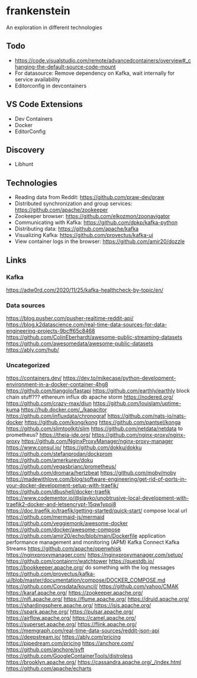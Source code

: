 # frankenstein
An exploration in different technologies

## Todo
* https://code.visualstudio.com/remote/advancedcontainers/overview#_changing-the-default-source-code-mount
* For datasource: Remove dependency on Kafka, wait internally for service availability
* Editorconfig in devcontainers

## VS Code Extensions
* Dev Containers
* Docker
* EditorConfig

## Discovery
* Libhunt

## Technologies
* Reading data from Reddit: https://github.com/praw-dev/praw
* Distributed synchronization and group services: https://github.com/apache/zookeeper
* Zookeeper browser: https://github.com/elkozmon/zoonavigator
* Communicating with Kafka: https://github.com/dpkp/kafka-python
* Distributing data: https://github.com/apache/kafka
* Visualizing Kafka: https://github.com/provectus/kafka-ui
* View container logs in the browser: https://github.com/amir20/dozzle

## Links

### Kafka
https://adw0rd.com/2020/11/25/kafka-healthcheck-by-topic/en/

### Data sources
https://blog.pusher.com/pusher-realtime-reddit-api/
https://blog.k2datascience.com/real-time-data-sources-for-data-engineering-projects-9bcff65c8468
https://github.com/ColinEberhardt/awesome-public-streaming-datasets
https://github.com/awesomedata/awesome-public-datasets
https://ably.com/hub/

### Uncategorized
https://containers.dev/
https://dev.to/mikecase/python-development-environment-in-a-docker-container-4hg8
https://github.com/tiangolo/fastapi
https://github.com/earthly/earthly
block chain stuff??? ethereum
influx db
apache storm
https://nodered.org/
https://github.com/crazy-max/diun
https://github.com/louislam/uptime-kuma
https://hub.docker.com/_/kapacitor
https://github.com/influxdata/chronograf
https://github.com/nats-io/nats-docker
https://github.com/kong/kong
https://github.com/pantsel/konga
https://github.com/slimtoolkit/slim
https://github.com/netdata/netdata to prometheus?
https://theia-ide.org/
https://github.com/nginx-proxy/nginx-proxy
https://github.com/NginxProxyManager/nginx-proxy-manager
https://www.consul.io/
https://github.com/dokku/dokku
https://github.com/stefanprodan/dockprom
https://github.com/amerkurev/doku
https://github.com/vegasbrianc/prometheus/
https://github.com/dromara/hertzbeat
https://github.com/moby/moby
https://madewithlove.com/blog/software-engineering/get-rid-of-ports-in-your-docker-development-setup-with-traefik/
https://github.com/dbushell/docker-traefik
https://www.codementor.io/@slavko/unobtrusive-local-development-with-traefik2-docker-and-letsencrypt-15qw1ypoi8
https://doc.traefik.io/traefik/getting-started/quick-start/
compose local url
https://github.com/mermaid-js/mermaid
https://github.com/veggiemonk/awesome-docker
https://github.com/docker/awesome-compose
https://github.com/amir20/echo/blob/main/Dockerfile
application performance management and monitoring (APM)
Kafka Connect
Kafka Streams
https://github.com/apache/openwhisk
https://nginxproxymanager.com/
https://nginxproxymanager.com/setup/
https://github.com/containrrr/watchtower
https://questdb.io/
https://bookkeeper.apache.org/ do something with the log messages
https://github.com/provectus/kafka-ui/blob/master/documentation/compose/DOCKER_COMPOSE.md
https://github.com/Consdata/kouncil/
https://github.com/yahoo/CMAK
https://karaf.apache.org/
https://zookeeper.apache.org/
https://nifi.apache.org/
https://flume.apache.org/
https://druid.apache.org/
https://shardingsphere.apache.org/
https://isis.apache.org/
https://spark.apache.org/
https://pulsar.apache.org/
https://airflow.apache.org/
https://camel.apache.org/
https://superset.apache.org/
https://flink.apache.org/
https://memgraph.com/real-time-data-sources/reddit-json-api
https://deepstream.io/
https://ably.com/pricing
https://pipedream.com/pricing
https://anchore.com/
https://github.com/anchore/syft
https://github.com/GoogleContainerTools/distroless
https://brooklyn.apache.org/
https://cassandra.apache.org/_/index.html
https://github.com/apache/echarts
